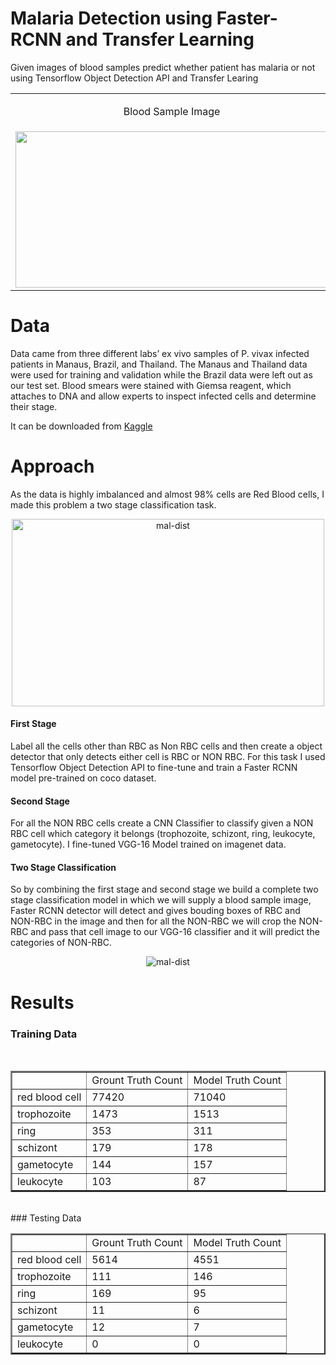 # Malaria Detection using Faster-RCNN and Transfer Learning

Given images of blood samples predict whether patient has malaria or not using Tensorflow Object Detection API and Transfer Learing 
<br>
<table>
  <tr>
     <td><p align="center">Blood Sample Image </p> </td>
     <td><p align="center">After Detection Image</p> </td>
  </tr>
  <tr>
    <td><img src="https://i.ibb.co/tz4J6Gn/git-ori.jpg" width = "500" height = "250"/></td>
    <td> <img src="https://i.ibb.co/nf634g4/git-out.jpg" width = "500" height = "250"/></td>
  </tr>
 </table>

# Data
Data came from three different labs’ ex vivo samples of P. vivax infected patients in Manaus, Brazil, and Thailand. The Manaus and Thailand data were used for training and validation while the Brazil data were left out as our test set. Blood smears were stained with Giemsa reagent, which attaches to DNA and allow experts to inspect infected cells and determine their stage.

It can be downloaded from [Kaggle](https://www.kaggle.com/kmader/malaria-bounding-boxes)

# Approach
As the data is highly imbalanced and almost 98% cells are Red Blood cells, I made this problem a two stage classification task.
<p align="center"><img src="https://i.ibb.co/5jQsL1Y/git-dist.jpg" alt="mal-dist" border="0" height = 300 width =500></p>

#### First Stage
Label all the cells other than RBC as Non RBC cells and then create a object detector that only detects either cell is RBC or NON RBC. For this task I used Tensorflow Object Detection API to fine-tune and train a Faster RCNN model pre-trained on coco dataset.

#### Second Stage
For all the NON RBC cells create a CNN Classifier to classify given a NON RBC cell which category it belongs (trophozoite, schizont, ring, leukocyte, gametocyte). I fine-tuned VGG-16 Model trained on imagenet data.

#### Two Stage Classification
So by combining the first stage and second stage we build a complete two stage classification model in which we will supply a blood sample image, Faster RCNN detector will detect and gives bouding boxes of RBC and NON-RBC in the image and then for all the NON-RBC we will crop the NON-RBC and pass that cell image to our VGG-16 classifier and it will predict the categories of NON-RBC.

<p align="center"><img src="https://i.ibb.co/gZSy529/git-graph.jpg" alt="mal-dist" border="0" ></p>

# Results

### Training Data 
<br>
<table border = 2px solid black >
<tr>
<td></td>
<td>Grount Truth Count</td>
<td>Model Truth Count</td>
</tr>
<tr>
<td>red blood cell</td>
<td>77420</td>
<td>71040</td>
</tr>
<tr>
<td>trophozoite</td>
<td>1473</td>
<td>1513</td>
</tr>
<tr>
<td>ring</td>
<td>353</td>
<td>311</td>
</tr>
<tr>
<td>schizont</td>
<td>179</td>
<td>178</td>
</tr>
<tr>
<td>gametocyte</td>
<td>144</td>
<td>157</td>
</tr>
<tr>
<td>leukocyte</td>
<td>103</td>
<td>87</td>
</tr>
</table>
<br>
### Testing Data
<br>
<table border = 2px solid black>
<tr>
<td></td>
<td>Grount Truth Count</td>
<td>Model Truth Count</td>
</tr>
<tr>
<td>red blood cell</td>
<td>5614</td>
<td>4551</td>
</tr>
<tr>
<td>trophozoite</td>
<td>111</td>
<td>146</td>
</tr>
<tr>
<td>ring</td>
<td>169</td>
<td>95</td>
</tr>
<tr>
<td>schizont</td>
<td>11</td>
<td>6</td>
</tr>
<tr>
<td>gametocyte</td>
<td>12</td>
<td>7</td>
</tr>
<tr>
<td>leukocyte</td>
<td>0</td>
<td>0</td>
</tr>
</table>
